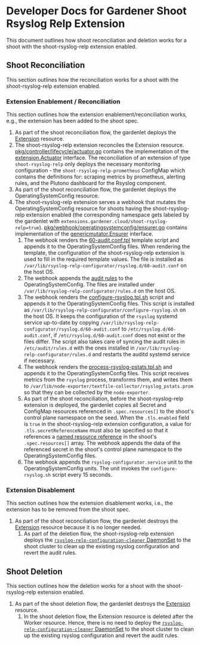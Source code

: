 # Developer Docs for Gardener Shoot Rsyslog Relp Extension

This document outlines how shoot reconciliation and deletion works for a shoot with the shoot-rsyslog-relp extension enabled.

## Shoot Reconciliation

This section outlines how the reconciliation works for a shoot with the shoot-rsyslog-relp extension enabled.

### Extension Enablement / Reconciliation

This section outlines how the extension enablement/reconciliation works, e.g., the extension has been added to the shoot spec.

1. As part of the shoot reconciliation flow, the gardenlet deploys the [Extension](https://github.com/gardener/gardener/blob/v1.82.0/docs/extensions/extension.md) resource.
1. The shoot-rsyslog-relp extension reconciles the Extension resource. [pkg/controller/lifecycle/actuator.go](../../pkg/controller/extension/actuator.go) contains the implementation of the [extension.Actuator](https://github.com/gardener/gardener/blob/v1.82.0/extensions/pkg/controller/extension/actuator.go) interface. The reconciliation of an extension of type `shoot-rsyslog-relp` only deploys the necessary monitoring configuration - the `shoot-rsyslog-relp-prometheus` ConfigMap which contains the definitions for: scraping metrics by prometheus, alerting rules, and the Plutono dashboard for the Rsyslog component.
1. As part of the shoot reconciliation flow, the gardenlet deploys the OperatingSystemConfig resource.
1. The shoot-rsyslog-relp extension serves a webhook that mutates the OperatingSystemConfig resource for shoots having the shoot-rsyslog-relp extension enabled (the corresponding namespace gets labeled by the gardenlet with `extensions.gardener.cloud/shoot-rsyslog-relp=true`). [pkg/webhook/operatingsystemconfig/ensurer.go](../../pkg/webhook/operatingsystemconfig/ensurer.go) contains implementation of the [genericmutator.Ensurer](https://github.com/gardener/gardener/blob/v1.82.0/extensions/pkg/webhook/controlplane/genericmutator/mutator.go) interface.
    1. The webhook renders the [60-audit.conf.tpl](../../pkg/webhook/operatingsystemconfig/resources/templates/scripts/configure-rsyslog.tpl.sh) template script and appends it to the OperatingSystemConfig files. When rendering the template, the configuration of the shoot-rsyslog-relp extension is used to fill in the required template values. The file is installed as `/var/lib/rsyslog-relp-configurator/rsyslog.d/60-audit.conf` on the host OS.
    1. The webhook appends the [audit rules](../../pkg/webhook/operatingsystemconfig/resources/auditrules/) to the OperatingSystemConfig. The files are installed under `/var/lib/rsyslog-relp-configurator/rules.d` on the host OS.
    1. The webhook renders the [configure-rsyslog.tpl.sh](../../pkg/webhook/operatingsystemconfig/resources/templates/scripts/configure-rsyslog.tpl.sh) script and appends it to the OperatingSystemConfig files. This script is installed as `/var/lib/rsyslog-relp-configurator/configure-rsyslog.sh` on the host OS. It keeps the configuration of the `rsyslog` systemd service up-to-date by copying `/var/lib/rsyslog-relp-configurator/rsyslog.d/60-audit.conf` to `/etc/rsyslog.d/60-audit.conf`, if `/etc/rsyslog.d/60-audit.conf` does not exist or the files differ. The script also takes care of syncing the audit rules in `/etc/audit/rules.d` with the ones installed in `/var/lib/rsyslog-relp-configurator/rules.d` and restarts the auditd systemd service if necessary.
    1. The webhook renders the [process-rsyslog-pstats.tpl.sh](../../pkg/webhook/operatingsystemconfig/resources/templates/scripts/process-rsyslog-pstats.tpl.sh) and appends it to the OperatingSystemConfig files. This script receives metrics from the `rsyslog` process, transforms them, and writes them to `/var/lib/node-exporter/textfile-collector/rsyslog_pstats.prom` so that they can be collected by the `node-exporter`.
    1. As part of the shoot reconciliation, before the shoot-rsyslog-relp extension is deployed, the gardenlet copies all Secret and ConfigMap resources referenced in `.spec.resources[]` to the shoot's control plane namespace on the seed.
    When the `.tls.enabled` field is `true` in the shoot-rsyslog-relp extension configuration, a value for `.tls.secretReferenceName` must also be specified so that it references a [named resource reference](https://github.com/gardener/gardener/blob/v1.82.0/pkg/apis/core/v1beta1/types_shoot.go#L487) in the shoot's `.spec.resources[]` array.
    The webhook appends the data of the referenced secret in the shoot's control plane namespace to the OperatingSystemConfig files.
    1. The webhook appends the `rsyslog-configurator.service` unit to the OperatingSystemConfig units. The unit invokes the `configure-rsyslog.sh` script every 15 seconds.

### Extension Disablement

This section outlines how the extension disablement works, i.e., the extension has to be removed from the shoot spec.

1. As part of the shoot reconciliation flow, the gardenlet destroys the [Extension](https://github.com/gardener/gardener/blob/v1.82.0/docs/extensions/extension.md) resource because it is no longer needed.
   1. As part of the deletion flow, the shoot-rsyslog-relp extension deploys the [`rsyslog-relp-configuration-cleaner` DaemonSet](../../pkg/component/rsyslogrelpconfigcleaner/rsyslog_relp_config_cleaner.go) to the shoot cluster to clean up the existing rsyslog configuration and revert the audit rules.

## Shoot Deletion

This section outlines how the deletion works for a shoot with the shoot-rsyslog-relp extension enabled.

1. As part of the shoot deletion flow, the gardenlet destroys the [Extension](https://github.com/gardener/gardener/blob/v1.82.0/docs/extensions/extension.md) resource.
   1. In the shoot deletion flow, the Extension resource is deleted after the Worker resource. Hence, there is no need to deploy the [`rsyslog-relp-configuration-cleaner` DaemonSet](../../pkg/component/rsyslogrelpconfigcleaner/rsyslog_relp_config_cleaner.go) to the shoot cluster to clean up the existing rsyslog configuration and revert the audit rules.